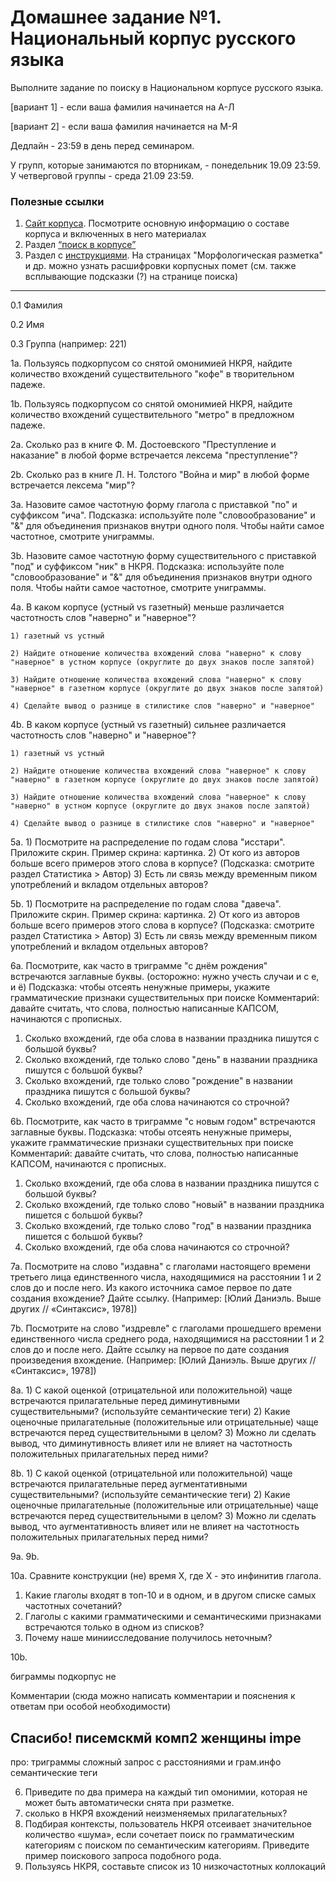 # Домашнее задание №1. Национальный корпус русского языка
Выполните задание по поиску в Национальном корпусе русского языка.

[вариант 1] - если ваша фамилия начинается на А-Л

[вариант 2] - если ваша фамилия начинается на М-Я

Дедлайн - 23:59 в день перед семинаром.

У групп, которые занимаются по вторникам, - понедельник 19.09 23:59. У четверговой группы - среда 21.09 23:59.

### Полезные ссылки
1. [Сайт корпуса](https://ruscorpora.ru/). Посмотрите основную информацию о составе корпуса и включенных в него материалах
2. Раздел [“поиск в корпусе”](https://ruscorpora.ru/new/search-main.html)
3. Раздел с [инструкциями](https://ruscorpora.ru/page/instruction-user/). На страницах "Морфологическая разметка" и др. можно узнать расшифровки корпусных помет (см. также всплывающие подсказки (?) на странице поиска)

---------------

0.1 Фамилия

0.2 Имя

0.3 Группа (например: 221)

1a. Пользуясь подкорпусом со снятой омонимией НКРЯ, найдите количество вхождений существительного "кофе" в творительном падеже.

1b. Пользуясь подкорпусом со снятой омонимией НКРЯ, найдите количество вхождений существительного "метро" в предложном падеже.

2a. Сколько раз в книге Ф. М. Достоевского "Преступление и наказание" в любой форме встречается лексема "преступление"?

2b. Сколько раз в книге Л. Н. Толстого "Война и мир" в любой форме встречается лексема "мир"?

3a. Назовите самое частотную форму глагола с приставкой "по" и суффиксом "ича".
Подсказка: используйте поле "словообразование" и "&" для объединения признаков внутри одного поля. Чтобы найти самое частотное, смотрите униграммы.

3b. Назовите самое частотную форму существительного с приставкой "под" и суффиксом "ник" в НКРЯ.
Подсказка: используйте поле "словообразование" и "&" для объединения признаков внутри одного поля. Чтобы найти самое частотное, смотрите униграммы.

4a. В каком корпусе (устный vs газетный) меньше различается частотность слов "наверно" и "наверное"?

    1) газетный vs устный
    
    2) Найдите отношение количества вхождений слова "наверно" к слову "наверное" в устном корпусе (округлите до двух знаков после запятой)
    
    3) Найдите отношение количества вхождений слова "наверно" к слову "наверное" в газетном корпусе (округлите до двух знаков после запятой)
    
    4) Сделайте вывод о разнице в стилистике слов "наверно" и "наверное"
    
4b. В каком корпусе (устный vs газетный) сильнее различается частотность слов "наверно" и "наверное"?

    1) газетный vs устный
    
    2) Найдите отношение количества вхождений слова "наверное" к слову "наверно" в газетном корпусе (округлите до двух знаков после запятой)
    
    3) Найдите отношение количества вхождений слова "наверное" к слову "наверно" в устном корпусе (округлите до двух знаков после запятой)
    
    4) Сделайте вывод о разнице в стилистике слов "наверно" и "наверное"

5a. 1) Посмотрите на распределение по годам слова "исстари". Приложите скрин. Пример скрина: картинка.
    2) От кого из авторов больше всего примеров этого слова в корпусе? (Подсказка: смотрите раздел Статистика > Автор)
    3) Есть ли связь между временным пиком употреблений и вкладом отдельных авторов?
    
5b. 1) Посмотрите на распределение по годам слова "давеча". Приложите скрин. Пример скрина: картинка.
    2) От кого из авторов больше всего примеров этого слова в корпусе? (Подсказка: смотрите раздел Статистика > Автор)
    3) Есть ли связь между временным пиком употреблений и вкладом отдельных авторов?

6a. Посмотрите, как часто в триграмме "с днём рождения" встречаются заглавные буквы. (осторожно: нужно учесть случаи и с е, и ё)
Подсказка: чтобы отсеять ненужные примеры, укажите грамматические признаки существительных при поиске
Комментарий: давайте считать, что слова, полностью написанные КАПСОМ, начинаются с прописных.
1) Сколько вхождений, где оба слова в названии праздника пишутся с большой буквы?
2) Сколько вхождений, где только слово "день" в названии праздника пишутся с большой буквы?
3) Сколько вхождений, где только слово "рождение" в названии праздника пишутся с большой буквы?
4) Сколько вхождений, где оба слова начинаются со строчной?

6b. Посмотрите, как часто в триграмме "с новым годом" встречаются заглавные буквы.
Подсказка: чтобы отсеять ненужные примеры, укажите грамматические признаки существительных при поиске
Комментарий: давайте считать, что слова, полностью написанные КАПСОМ, начинаются с прописных.
1) Сколько вхождений, где оба слова в названии праздника пишутся с большой буквы?
2) Сколько вхождений, где только слово "новый" в названии праздника пишется с большой буквы?
3) Сколько вхождений, где только слово "год" в названии праздника пишется с большой буквы?
4) Сколько вхождений, где оба слова начинаются со строчной?

7a. Посмотрите на слово "издавна" с глаголами настоящего времени третьего лица единственного числа, находящимися на расстоянии 1 и 2 слов до и после него. Из какого источника самое первое по дате создания вхождение? Дайте ссылку. (Например: [Юлий Даниэль. Выше других // «Синтаксис», 1978])

7b. Посмотрите на слово "издревле" с глаголами прошедшего времени единственного числа среднего рода, находящимися на расстоянии 1 и 2 слов до и после него. Дайте ссылку на первое по дате создания произведения вхождение. (Например: [Юлий Даниэль. Выше других // «Синтаксис», 1978])

8a. 1) С какой оценкой (отрицательной или положительной) чаще встречаются прилагательные перед диминутивными существительными? (используйте семантические теги)
    2) Какие оценочные прилагательные (положительные или отрицательные) чаще встречаются перед существительными в целом?
    3) Можно ли сделать вывод, что диминутивность влияет или не влияет на частотность положительных прилагательных перед ними?

8b. 1) С какой оценкой (отрицательной или положительной) чаще встречаются прилагательные перед аугментативными существительными? (используйте семантические теги)
    2) Какие оценочные прилагательные (положительные или отрицательные) чаще встречаются перед существительными в целом?
    3) Можно ли сделать вывод, что аугментативность влияет или не влияет на частотность положительных прилагательных перед ними?

9a. 
9b.

10a. Сравните конструкции (не) время X, где X - это инфинитив глагола.
1) Какие глаголы входят в топ-10 и в одном, и в другом списке самых частотных сочетаний?
2) Глаголы с какими грамматическими и семантическими признаками встречаются только в одном из списков?
3) Почему наше миниисследование получилось неточным?

10b.


биграммы
подкорпус
не 

Комментарии
(сюда можно написать комментарии и пояснения к ответам при особой необходимости)

Спасибо!
писемскмй комп2
женщины impe
-------
про:
триграммы
сложный запрос с расстояниями и грам.инфо
семантические теги

6. Приведите по два примера на каждый тип омонимии, которая не может быть автоматически снята при разметке.
7. сколько в НКРЯ вхождений неизменяемых прилагательных?
8. Подбирая контексты, пользователь НКРЯ отсеивает значительное количество «шума», если сочетает поиск по грамматическим категориям с поиском по семантическим категориям. Приведите пример поискового запроса подобного рода.
9. Пользуясь НКРЯ, составьте список из 10 низкочастотных коллокаций
